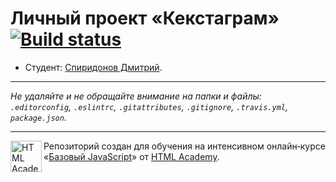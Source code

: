 # Личный проект «Кекстаграм» [![Build status][travis-image]][travis-url]

* Студент: [Спиридонов Дмитрий](https://github.com/sydd2005).

---

_Не удаляйте и не обращайте внимание на папки и файлы:_<br>
_`.editorconfig`, `.eslintrc`, `.gitattributes`, `.gitignore`, `.travis.yml`, `package.json`._

---

<a href="https://htmlacademy.ru/intensive/javascript"><img align="left" width="50" height="50" title="HTML Academy" src="https://up.htmlacademy.ru/static/img/intensive/javascript/logo-for-github.svg"></a>

Репозиторий создан для обучения на интенсивном онлайн‑курсе «[Базовый JavaScript](https://htmlacademy.ru/intensive/javascript)» от [HTML Academy](https://htmlacademy.ru).

[travis-image]: https://travis-ci.org/sydd2005/kekstagram.svg?branch=master
[travis-url]: https://travis-ci.org/sydd2005/kekstagram
